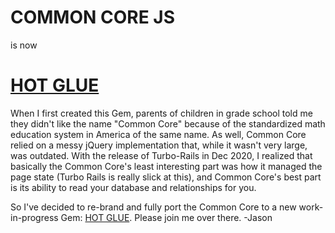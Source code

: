 # COMMON CORE JS 

is now 

# [HOT GLUE](https://github.com/jasonfb/hot-glue)



When I first created this Gem, parents of children in grade school told me they didn't like the name "Common Core" because of the standardized math education system in America of the same name. As well, Common Core relied on a messy jQuery implementation that, while it wasn't very large, was outdated. With the release of Turbo-Rails in Dec 2020, I realized that basically the Common Core's least interesting part was how it managed the page state (Turbo Rails is really slick at this), and Common Core's best part is its ability to read your database and relationships for you.

So I've decided to re-brand and fully port the Common Core to a new work-in-progress Gem: [HOT GLUE](https://github.com/jasonfb/hot-glue). Please join me over there. -Jason

